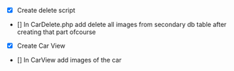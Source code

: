 - [X] Create delete script
- [] In CarDelete.php add delete all images from secondary db table after creating that part ofcourse
- [X] Create Car View
- [] In CarView add images of the car